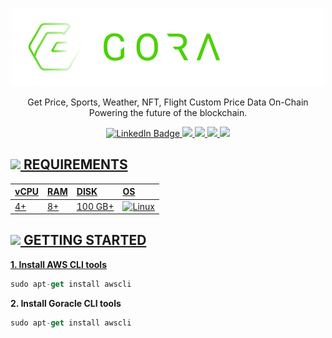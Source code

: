 
<p align="center">
<img sizes="(max-width: 600px) 480px, 800px" src="https://raw.githubusercontent.com/MOI14s/Testnet-Node/main/Goracle/goracle.png"></p>

<p align="center">Get Price, Sports, Weather, NFT, Flight Custom Price Data On-Chain Powering the future of the blockchain.

<div id="badges">
  <p align="center">
  <a href="your-linkedin-URL">
    <img src="https://img.shields.io/badge/LinkedIn-blue?style=for-the-badge&logo=linkedin&logoColor=white" alt="LinkedIn Badge"/>
  </a>
  <a href="your-twitter-URL">
    <img src="https://img.shields.io/badge/Twitter-1DA1F2?style=for-the-badge&logo=twitter&logoColor=white"/>
  </a>
  <a href="j">
  <a href="your-youtube-URL">
    <img src="https://img.shields.io/badge/Discord-%235865F2.svg?style=for-the-badge&logo=discord&logoColor=white"/>
  </a>
  <a href="j">
    <img src="https://img.shields.io/badge/Telegram-2CA5E0?style=for-the-badge&logo=telegram&logoColor=white"/>
  <a href="j">
    <img src="https://img.shields.io/badge/Reddit-FF4500?style=for-the-badge&logo=reddit&logoColor=white"/>
  </p>
</div>

## <img src="https://img.shields.io/badge/-1-orange"/> REQUIREMENTS
| vCPU | RAM | DISK | OS |
| :--  | :-- | :--- | :- |
| 4+ | 8+ | 100 GB+ | ![Linux](https://img.shields.io/badge/Linux-FCC624?style=for-the-badge&logo=linux&logoColor=black) |

## <img src="https://img.shields.io/badge/-2-orange"/> GETTING STARTED
**1. Install AWS CLI tools**
```javascript
sudo apt-get install awscli
```
**2. Install Goracle CLI tools**
```javascript
sudo apt-get install awscli
```
